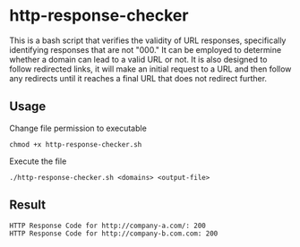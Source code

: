 # http-response-checker

This is a bash script that verifies the validity of URL responses, specifically identifying responses that are not "000." It can be employed to determine whether a domain can lead to a valid URL or not. It is also designed to follow redirected links, it will make an initial request to a URL and then follow any redirects until it reaches a final URL that does not redirect further.

## Usage

Change file permission to executable
```
chmod +x http-response-checker.sh
```
Execute the file
```
./http-response-checker.sh <domains> <output-file>
```

## Result
```
HTTP Response Code for http://company-a.com/: 200
HTTP Response Code for http://company-b.com.com: 200
```
